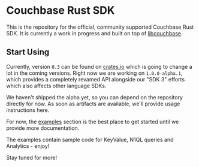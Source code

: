 # Couchbase Rust SDK

This is the repository for the official, community supported Couchbase Rust SDK. It is currently a work in progress and built on top of [libcouchbase](https://github.com/couchbase/libcouchbase/).

## Start Using

Currently, version `0.3` can be found on [crates.io](https://crates.io/crates/couchbase) which is going to change a lot in the coming versions. Right now we are working on `1.0.0-alpha.1`, which provides a completely revamed API alongside our "SDK 3" efforts which also affects other language SDKs.

We haven't shipped the alpha yet, so you can depend on the repository directly for now. As soon as artifacts are available, we'll provide usage instructions here.

For now, the [examples](https://github.com/couchbaselabs/couchbase-rs/tree/master/couchbase/examples) section is the best place to get started until we provide more documentation.

The examples contain sample code for KeyValue, N1QL queries and Analytics - enjoy!

Stay tuned for more!